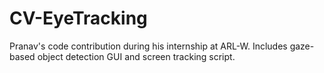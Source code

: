 # CV-EyeTracking
Pranav's code contribution during his internship at ARL-W. Includes gaze-based object detection GUI and screen tracking script.
